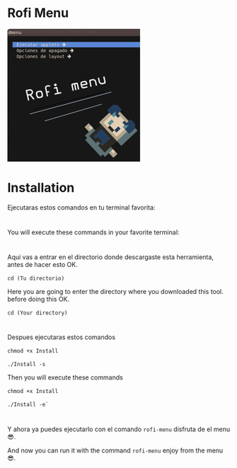 # Rofi Menu
![](https://github.com/LBY-L/Rofi-menu/blob/main/Imagen.png)
# Installation 
Ejecutaras estos comandos en tu terminal favorita:
#
You will execute these commands in your favorite terminal:
#
Aqui vas a entrar en el directorio donde descargaste esta herramienta,
antes de hacer esto OK.
```
cd (Tu directorio)
```

Here you are going to enter the directory where you downloaded this tool.
before doing this OK.
```
cd (Your directory)
```
#

Despues ejecutaras estos comandos
```
chmod +x Install
```
```
./Install -s
```
Then you will execute these commands
```
chmod +x Install
```
```
./Install -e`
```

#

Y ahora ya puedes ejecutarlo con el comando `rofi-menu` disfruta de el menu :sunglasses:.

And now you can run it with the command `rofi-menu` enjoy from the menu :sunglasses:.
